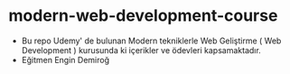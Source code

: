 # modern-web-development-course

- Bu repo Udemy' de bulunan Modern tekniklerle Web Geliştirme ( Web Development ) kurusunda ki içerikler ve ödevleri kapsamaktadır.
- Eğitmen Engin Demiroğ
